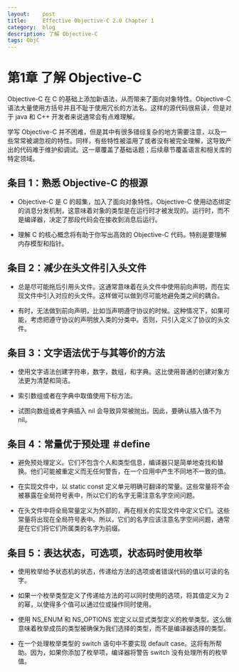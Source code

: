```yaml
---
layout:    post
title:     Effective Objective-C 2.0 Chapter 1
category:  blog
description: 了解 Objective-C
tags: ObjC
---
```


# 第1章 了解 Objective-C
Objective-C 在 C 的基础上添加新语法，从而带来了面向对象特性。Objective-C 语法大量使用方括号并且不耻于使用冗长的方法名。这样的源代码很易读，但是对于 java 和 C++ 开发者来说通常会有点难理解。

学写 Objective-C 并不困难，但是其中有很多错综复杂的地方需要注意，以及一些常常被湖忽视的特性。同样，有些特性被滥用了或者没有被完全理解，这导致产出的代码难于维护和调试。这一章覆盖了基础话题；后续章节覆盖语言和相关库的特定领域。

## 条目 1：熟悉 Objective-C 的根源

* Objective-C 是 C 的超集，加入了面向对象特性。Objective-C 使用动态绑定的消息分发机制，这意味着对象的类型是在运行时才被发现的。运行时，而不是编译器，决定了那段代码会在接收到消息后运行。

* 理解 C 的核心概念将有助于你写出高效的 Objective-C 代码。特别是要理解内存模型和指针。


## 条目 2：减少在头文件引入头文件

* 总是尽可能拖后引用头文件。这通常意味着在头文件中使用前向声明，而在实现文件中引入对应的头文件。这样做可以做到尽可能地避免类之间的耦合。

* 有时，无法做到前向声明，比如当声明遵守协议的时候。这种情况下，如果可能，考虑把遵守协议的声明放入类的分类中。否则，只引入定义了协议的头文件。


## 条目 3：文字语法优于与其等价的方法

* 使用文字语法创建字符串，数字，数组，和字典。这比使用普通的创建对象方法更为清楚和简洁。

* 索引数组或者在字典中取值使用下标方法。

* 试图向数组或者字典插入 nil 会导致异常被抛出。因此，要确认插入值不为 nil。  

## 条目 4：常量优于预处理 ＃define

* 避免预处理定义。它们不包含个人和类型信息，编译器只是简单地查找和替换。他们可能被重定义而无任何警告，在一个应用中产生不同地不一致的值。

* 在实现文件中，以 static const 定义单元明确可翻译的常量。这些常量将不会被暴露在全局符号表中，所以它们的名字无需注意名字空间问题。

* 在头文件中将全局常量定义为外部的，再在相关的实现文件中定义它们。这些常量将出现在全局符号表中。所以，它们的名字应该注意名字空间问题，通常是在它们将它们所属类的名字为前缀。


## 条目 5：表达状态，可选项，状态码时使用枚举

* 使用枚举给予状态机的状态，传递给方法的选项或者错误代码的值以可读的名字。

* 如果一个枚举类型定义了传递给方法的可以同时使用的选项，将其值定义为 2 的幂，以使得多个值可以通过位或操作同时使用。

* 使用 NS_ENUM 和 NS_OPTIONS 宏定义以显式类型定义的枚举类型。这么做意味着枚举成员的类型被确保为我们选择的类型，而不是编译器选择的类型。

* 在一个处理枚举类型的 switch 语句中不要实现 default case。这将有所帮助。因为，如果你添加了枚举项，编译器将警告 switch 没有处理所有的枚举值。